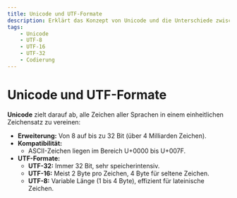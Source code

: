 ```yaml
---
title: Unicode und UTF-Formate
description: Erklärt das Konzept von Unicode und die Unterschiede zwischen UTF-8, UTF-16 und UTF-32 hinsichtlich Speicherbedarf und Effizienz.
tags:
    - Unicode
    - UTF-8
    - UTF-16
    - UTF-32
    - Codierung
---
```


# Unicode und UTF-Formate

**Unicode** zielt darauf ab, alle Zeichen aller Sprachen in einem einheitlichen Zeichensatz zu vereinen:
- **Erweiterung:** Von 8 auf bis zu 32 Bit (über 4 Milliarden Zeichen).
- **Kompatibilität:**  
  - ASCII-Zeichen liegen im Bereich U+0000 bis U+007F.
- **UTF-Formate:**  
  - **UTF-32:** Immer 32 Bit, sehr speicherintensiv.  
  - **UTF-16:** Meist 2 Byte pro Zeichen, 4 Byte für seltene Zeichen.  
  - **UTF-8:** Variable Länge (1 bis 4 Byte), effizient für lateinische Zeichen.

